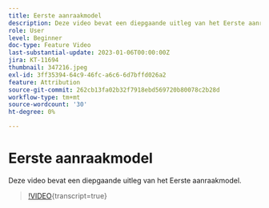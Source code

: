 ```yaml
---
title: Eerste aanraakmodel
description: Deze video bevat een diepgaande uitleg van het Eerste aanraakmodel.
role: User
level: Beginner
doc-type: Feature Video
last-substantial-update: 2023-01-06T00:00:00Z
jira: KT-11694
thumbnail: 347216.jpeg
exl-id: 3ff35394-64c9-46fc-a6c6-6d7bffd026a2
feature: Attribution
source-git-commit: 262cb13fa02b32f7918ebd569720b80078c2b28d
workflow-type: tm+mt
source-wordcount: '30'
ht-degree: 0%

---
```


# Eerste aanraakmodel

Deze video bevat een diepgaande uitleg van het Eerste aanraakmodel.

>[!VIDEO](https://video.tv.adobe.com/v/347216/?learn=on){transcript=true}
